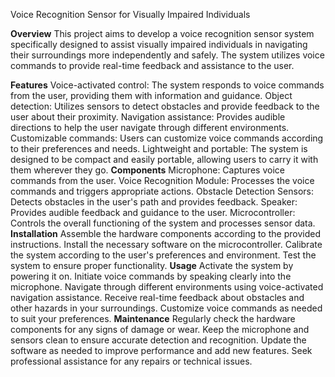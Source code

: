 Voice Recognition Sensor for Visually Impaired Individuals

**Overview**
This project aims to develop a voice recognition sensor system specifically designed to assist visually impaired individuals in navigating their surroundings more independently and safely. The system utilizes voice commands to provide real-time feedback and assistance to the user.

**Features**
Voice-activated control: The system responds to voice commands from the user, providing them with information and guidance.
Object detection: Utilizes sensors to detect obstacles and provide feedback to the user about their proximity.
Navigation assistance: Provides audible directions to help the user navigate through different environments.
Customizable commands: Users can customize voice commands according to their preferences and needs.
Lightweight and portable: The system is designed to be compact and easily portable, allowing users to carry it with them wherever they go.
**Components**
Microphone: Captures voice commands from the user.
Voice Recognition Module: Processes the voice commands and triggers appropriate actions.
Obstacle Detection Sensors: Detects obstacles in the user's path and provides feedback.
Speaker: Provides audible feedback and guidance to the user.
Microcontroller: Controls the overall functioning of the system and processes sensor data.
**Installation**
Assemble the hardware components according to the provided instructions.
Install the necessary software on the microcontroller.
Calibrate the system according to the user's preferences and environment.
Test the system to ensure proper functionality.
**Usage**
Activate the system by powering it on.
Initiate voice commands by speaking clearly into the microphone.
Navigate through different environments using voice-activated navigation assistance.
Receive real-time feedback about obstacles and other hazards in your surroundings.
Customize voice commands as needed to suit your preferences.
**Maintenance**
Regularly check the hardware components for any signs of damage or wear.
Keep the microphone and sensors clean to ensure accurate detection and recognition.
Update the software as needed to improve performance and add new features.
Seek professional assistance for any repairs or technical issues.
